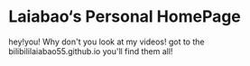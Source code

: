 # Laiabao‘s Personal HomePage
hey!you!
Why don't you look at my videos!
got to the bilibililaiabao55.github.io
you'll find them all!

